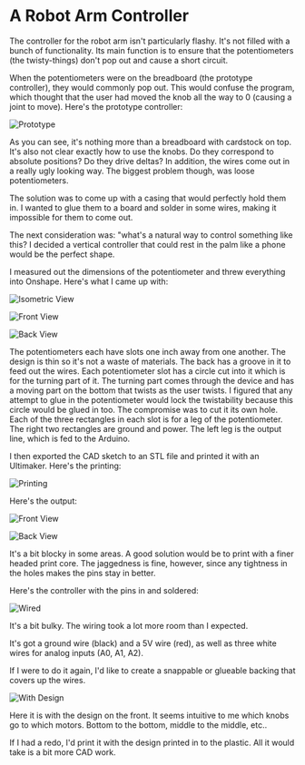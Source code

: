 # A Robot Arm Controller

The controller for the robot arm isn't particularly flashy. It's not filled
with a bunch of functionality. Its main function is to ensure that the
potentiometers (the twisty-things) don't pop out and cause a short circuit.

When the potentiometers were on the breadboard (the prototype controller),
they would commonly pop out. This would confuse the program, which thought
that the user had moved the knob all the way to 0 (causing a joint to move).
Here's the prototype controller:

![Prototype](https://i.imgur.com/Wmz3WLh.jpg?1)

As you can see, it's nothing more than a breadboard with cardstock on top.
It's also not clear exactly how to use the knobs. Do they correspond to
absolute positions? Do they drive deltas? In addition, the wires come out in
a really ugly looking way. The biggest problem though, was loose
potentiometers.

The solution was to come up with a casing that would perfectly hold them in.
I wanted to glue them to a board and solder in some wires, making it
impossible for them to come out.

The next consideration was: "what's a natural way to control something like
this? I decided a vertical controller that could rest in the palm like a phone
would be the perfect shape.

I measured out the dimensions of the potentiometer and threw everything into
Onshape. Here's what I came up with:

![Isometric View](https://i.imgur.com/FTNX8ue.jpg)

![Front View](https://i.imgur.com/vDRY2Ns.jpg)

![Back View](https://i.imgur.com/5BU99U1.jpg)

The potentiometers each have slots one inch away from one another. The design
is thin so it's not a waste of materials. The back has a groove in it to feed
out the wires. Each potentiometer slot has a circle cut into it which is for
the turning part of it. The turning part comes through the device and has a
moving part on the bottom that twists as the user twists. I figured that any
attempt to glue in the potentiometer would lock the twistability because
this circle would be glued in too. The compromise was to cut it its own hole.
Each of the three rectangles in each slot is for a leg of the potentiometer.
The right two rectangles are ground and power. The left leg is the output
line, which is fed to the Arduino.

I then exported the CAD sketch to an STL file and printed it with an
Ultimaker. Here's the printing:

![Printing](https://i.imgur.com/hVgmTCT.jpg)

Here's the output:

![Front View](https://i.imgur.com/K2Cm6tV.jpg)

![Back View](https://i.imgur.com/Ns8Cm6X.jpg)

It's a bit blocky in some areas. A good solution would be to print with a
finer headed print core. The jaggedness is fine, however, since any tightness
in the holes makes the pins stay in better.

Here's the controller with the pins in and soldered:

![Wired](https://i.imgur.com/maxVn9L.jpg)

It's a bit bulky. The wiring took a lot more room than I expected.

It's got a ground wire (black) and a 5V wire (red), as well as three white
wires for analog inputs (A0, A1, A2).

If I were to do it again, I'd like to create a snappable or glueable backing
that covers up the wires.

![With Design](https://i.imgur.com/6c8PFD3.jpg)

Here it is with the design on the front. It seems intuitive to me which knobs
go to which motors. Bottom to the bottom, middle to the middle, etc..

If I had a redo, I'd print it with the design printed in to the plastic.
All it would take is a bit more CAD work.
